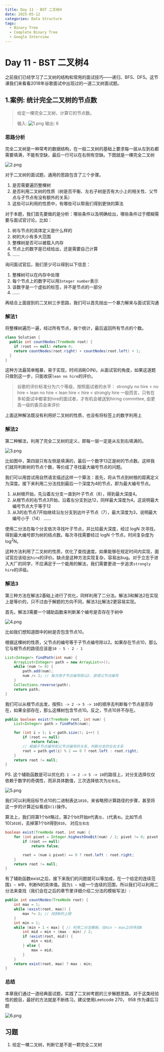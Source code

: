 ```yaml
---
title: Day 11 - BST 二叉树4
date: 2025-05-12
categories: Data Structure
tags:
  - Binary Tree
  - Complete Binary Tree
  - Google Interview
---
```


# Day 11 - BST 二叉树4

之前我们已经学习了二叉树的结构和常用的面试技巧——递归、BFS、DFS。这节课我们来看看2018年谷歌面试中出现过的一道二叉树面试题。

## 1.案例: 统计完全二叉树的节点数

> 给定一棵完全二叉树，计算它的节点数。
>
> 输入:
> ![1.png](resources/62B3ADEAF332790FBF61ABCF18851FFE.png)
> 输出: 6

### 思路分析

完全二叉树是一种常考的数据结构，在一般二叉树的基础上要求每一层从左到右都需要填满，不能有空缺，最后一行可以在右侧有空缺。下图就是一棵完全二叉树

![2.png](resources/680DF12865BD3BBA86B029776BF0DBAD.png)

对于二叉树的面试题，通用的思路包含了三个步骤。

1. 是否需要遍历整棵树
2. 是否利用二叉树的性质（树是否平衡、左右子树是否有大小上的相关性、父节点与子节点有没有额外的关系）
3. 这些可以利用的性质中，有哪些可以帮我们得到更快的算法

对于本题，我们首先要做的是分析：哪些条件以及明确给出，哪些条件过于模糊需要与面试官讨论。比如：

1. 树与节点的具体定义是什么样的
2. 树的大小有多大范围
3. 整棵树是否可以被载入内存
4. 节点上的数字是已经给出，还是需要自己计算
5. ......

询问面试官后，我们至少可以得到以下信息：

1. 整棵树可以在内存中处理
2. 每个节点上的数字可以用`Integer number`表示
3. 该数字是一个虚拟的标签，并不是节点的一部分
4. ……

再结合上面提到的二叉树三步思路，我们可以首先抛出一个暴力解来与面试官沟通

### 解法1

将整棵树遍历一遍，经过所有节点，挨个统计，最后返回所有节点的个数。

```java
class Solution {
  public int countNodes(TreeNode root) {
    if (root == null) return 0;
    return countNodes(root.right) + countNodes(root.left) + 1;
  }
}
```

这种方法最简单粗暴，易于实现，时间消耗O(N)。从面试官的角度，如果这道题只做到这一步，只能收获`lean no hire`的评价。

> 谷歌的评价标准分为六个等级，按照面试者的水平：
strongly no hire < no hire < lean no hire < lean hire < hire < strongly hire
一般而言，只有在多轮面试中都拿到hire的面试者，才有机会被送到hiring committee, 由更高一级的委员会来评价

上面这种解法既没有利用好二叉树的性质，也没有将标签上的数字利用上

### 解法2

第二种解法，利用了完全二叉树的定义，即每一层一定是从左到右填满的。

![3.png](resources/DA49EB6DA32771ADCC78FDEE6B0CF81F.png)

比如图中，第四层只有左侧是填满的，最后一个数字13正是树的节点数。这样我们就将判断树的节点个数，等价成了寻找最大编号节点的问题。

我们可以用尝试用自然语言描述这样一个算法：首先，将从节点到树根的距离定义为深度。接下来利用二分法找到最后一个深度为4的节点，即为最大编号节点。

1. 从树根开始，先沿着左分支一直到叶子节点（8），得到最大深度4。
2. 从根节点的右节点3开始，沿着左分支到达12，同样最大深度为4。这说明最大编号节点大于等于12
3. 从3的右节点7开始继续沿左分支到达叶子节点（7），最大深度为3，说明最大编号小于（14）
……

使用二分法在每个分支依次寻找叶子节点，并比较最大深度，经过 logN 次寻找， 得到最大编号即为树的结点数。每次寻找需要经过 logN 个节点，时间复杂度为log<sup>2</sup>N。

这种方法利用了二叉树的性质，优化了查找速度。如果能够在规定时间内实现，面试官应该给出`hire`的评价。缺点是这种方法实现复杂，容易出bug。对于立志于进入大厂的同学，不应满足于一个能用的解法，我们需要更进一步追求`strongly hire`的评级。

### 解法3

第三种方法在解法2基础上进行了优化，同样利用了二分法。解法3和解法2在实现上是等价的，只不过由于解题的方向不同，解法3比解法2更容易实现。

首先，解法3需要一个辅助函数来判断某个编号是否存在于树中

![4.png](resources/0073F7DF749C25CD7D7C01922F489861.png)

比如我们想知道图中的树是否包含节点10。

根据这棵树的性质，父节点的编号等于子节点编号除以2。如果存在节点10，那么它与根节点的路径应该是`10 - 5 - 2 - 1`

```java
List<Integer> findPath(int num) {
    ArrayList<Integer> path = new ArrayList<>();
    while (num != 0) {
        path.add(num);
        num /= 2; // 每次用子节点编号除以2，获得父节点编号
    }
    Collections.reverse(path);
    return path;
}
```

我们可以从根节点出发，按照`1 -> 2 -> 5 -> 10`的顺序去判断每个节点是否存在，如果全部存在，那么这棵树包含节点10。反之，节点10并不存在。

```java
public boolean exist(TreeNode root, int num) {
    List<Integer> path = findPath(num);

    for (int i = 1; i < path.size(); i++) {
        if (root == null)
            return false;
        // 根据子节点编号和父节点编号的关系，判断分支的左右关系
        root = path.get(i) % 2 == 0 ? root.left : root.right;
    }
    return root != null;
}
```

PS. 这个辅助函数是可以优化的. `1 -> 2 -> 5 -> 10`的路径上，对分支选择仅仅依赖于数字的奇偶性，而非具体数值，三次选择依次为`左右左`。

![5.png](resources/2BFED774989007D064531D7F4C0E9595.png)

我们可以利用目标节点10的二进制表达`1010`，来省略预计算路径的步骤，甚至将这一步的计算近似看成`O(1)`操作。

算法上，我们将第1个bit略过，第2个bit开始`0`代表`左`、`1`代表`右`。比如节点10(`1010`)，去掉第1个bit得到`010`， 对应`左右左`

```java
boolean exist(TreeNode root, int num) {
    for (int pivot = Integer.highestOneBit(num) / 2; pivot != 0; pivot /= 2) {
        if (root == null)
            return false;

        root = (num & pivot) == 0 ? root.left : root.right;
    }
    return root != null;
}
```

有了辅助函数exist之后，接下来我们的问题就可以等加成，在一个给定的连续范围`1 ~ N`中，判断N的具体值。因为`1 ~ N`是一个连续的范围，所以我们可以利用二分法来查找（我们会在之后的章节里详细介绍二分法的模板写法）:

```java
public int countNodes(TreeNode root) {
    int max = 1;
    while (exist(root, max)) {
        max *= 2; // 找到N的上限
    }
    int min = 1;
    while (min + 1 < max) { // 利用二分法模板，在min ~ max之间寻找N
        int mid = min + (max - min) / 2;
        if (exist(root, mid)) {
            min = mid;
        } else {
            max = mid;
        }
    }
    return exist(root, max) ? max : min;
}
```

### 总结

本章我们通过一道经典面试题，实践了二叉树考题的三步解题思路。对于这类经验性的题目，最好的方法就是不断练习。建议使用Leetcode 270， 958 作为课后习题

![6.png](resources/C544CBD245468F4CD592803C0523C2FD.png)

## 习题

1. 给定一棵二叉树，判断它是不是一颗完全二叉树
